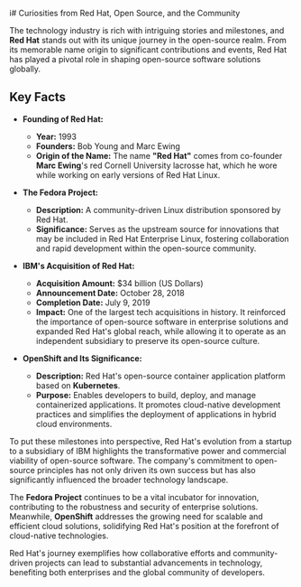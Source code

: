 i# Curiosities from Red Hat, Open Source, and the Community

The technology industry is rich with intriguing stories and milestones, and **Red Hat** stands out with its unique journey in the open-source realm. From its memorable name origin to significant contributions and events, Red Hat has played a pivotal role in shaping open-source software solutions globally.

## Key Facts

- **Founding of Red Hat:**
  - **Year:** 1993
  - **Founders:** Bob Young and Marc Ewing
  - **Origin of the Name:** The name **"Red Hat"** comes from co-founder **Marc Ewing**'s red Cornell University lacrosse hat, which he wore while working on early versions of Red Hat Linux.

- **The Fedora Project:**
  - **Description:** A community-driven Linux distribution sponsored by Red Hat.
  - **Significance:** Serves as the upstream source for innovations that may be included in Red Hat Enterprise Linux, fostering collaboration and rapid development within the open-source community.

- **IBM's Acquisition of Red Hat:**
  - **Acquisition Amount:** $34 billion (US Dollars)
  - **Announcement Date:** October 28, 2018
  - **Completion Date:** July 9, 2019
  - **Impact:** One of the largest tech acquisitions in history. It reinforced the importance of open-source software in enterprise solutions and expanded Red Hat's global reach, while allowing it to operate as an independent subsidiary to preserve its open-source culture.

- **OpenShift and Its Significance:**
  - **Description:** Red Hat's open-source container application platform based on **Kubernetes**.
  - **Purpose:** Enables developers to build, deploy, and manage containerized applications. It promotes cloud-native development practices and simplifies the deployment of applications in hybrid cloud environments.

To put these milestones into perspective, Red Hat's evolution from a startup to a subsidiary of IBM highlights the transformative power and commercial viability of open-source software. The company's commitment to open-source principles has not only driven its own success but has also significantly influenced the broader technology landscape.

The **Fedora Project** continues to be a vital incubator for innovation, contributing to the robustness and security of enterprise solutions. Meanwhile, **OpenShift** addresses the growing need for scalable and efficient cloud solutions, solidifying Red Hat's position at the forefront of cloud-native technologies.

Red Hat's journey exemplifies how collaborative efforts and community-driven projects can lead to substantial advancements in technology, benefiting both enterprises and the global community of developers.
